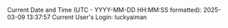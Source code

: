 Current Date and Time (UTC - YYYY-MM-DD HH:MM:SS formatted): 2025-03-09 13:37:57
Current User's Login: luckyaiman
